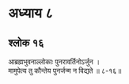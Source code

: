 # अध्याय ८

## श्लोक १६

आब्रह्मभुवनाल्लोकाः पुनरावर्तिनोऽर्जुन ।<br>मामुपेत्य तु कौन्तेय पुनर्जन्म न विद्यते ॥ ८-१६॥<br><br>

